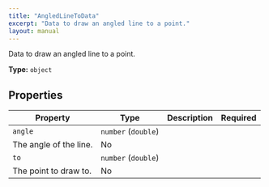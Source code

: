 ```yaml
---
title: "AngledLineToData"
excerpt: "Data to draw an angled line to a point."
layout: manual
---
```


Data to draw an angled line to a point.


**Type:** `object`




## Properties

| Property | Type | Description | Required |
|----------|------|-------------|----------|
| `angle` | `number` (`double`)
 | The angle of the line. | No |
| `to` | `number` (`double`)
 | The point to draw to. | No |


